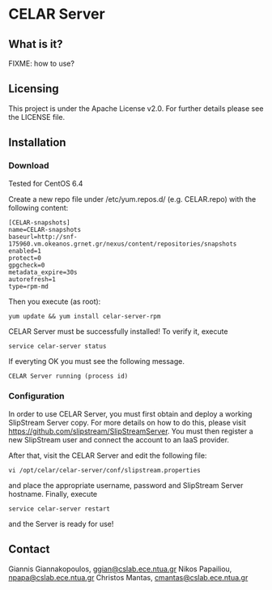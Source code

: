 CELAR Server
============

What is it?
----------
FIXME: how to use?

Licensing
---------
This project is under the Apache License v2.0. For further details please 
see the LICENSE file.


Installation
------------

### Download
Tested for CentOS 6.4

Create a new repo file under /etc/yum.repos.d/ (e.g. CELAR.repo) with the following content:

    [CELAR-snapshots]
    name=CELAR-snapshots
    baseurl=http://snf-175960.vm.okeanos.grnet.gr/nexus/content/repositories/snapshots
    enabled=1
    protect=0
    gpgcheck=0
    metadata_expire=30s
    autorefresh=1
    type=rpm-md

Then you execute (as root):

    yum update && yum install celar-server-rpm

CELAR Server must be successfully installed! To verify it, execute

    service celar-server status

If everyting OK you must see the following message.

    CELAR Server running (process id)



### Configuration
In order to use CELAR Server, you must first obtain and deploy a working SlipStream Server copy. For more details on how to do this, please visit <https://github.com/slipstream/SlipStreamServer>. You must then register a new SlipStream user and connect the account to an IaaS provider.

After that, visit the CELAR Server and edit the following file:

    vi /opt/celar/celar-server/conf/slipstream.properties

and place the appropriate username, password and SlipStream Server hostname. Finally, execute

    service celar-server restart

and the Server is ready for use!

Contact
-------
Giannis Giannakopoulos, <ggian@cslab.ece.ntua.gr>
Nikos Papailiou,	<npapa@cslab.ece.ntua.gr>
Christos Mantas,	<cmantas@cslab.ece.ntua.gr>
